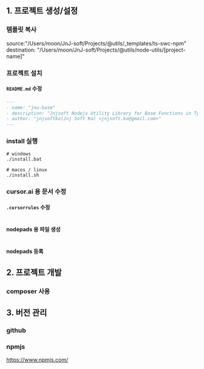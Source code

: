 ## 1. 프로젝트 생성/설정

### 템플릿 복사

source:"/Users/moon/JnJ-soft/Projects/@utils/_templates/ts-swc-npm"
destination: "/Users/moon/JnJ-soft/Projects/@utils/node-utils/[project-name]"

### 프로젝트 설치

#### `README.md` 수정

```markdown:README.md
---
- name: "jnu-base"
- description: "Jnjsoft Nodejs Utility Library for Base Functions in Typescript"
- author: "jnjsoftko(Jnj Soft Ko) <jnjsoft.ko@gmail.com>"
---
```

### install 실행

```sh:install.sh, install.bat
# windows
./install.bat

# macos / linux
./install.sh
```

### cursor.ai 용 문서 수정

#### `.cursorrules` 수정
```yaml:.cursorrules
```

#### nodepads 용 파일 생성

```md:docs/cursor/requirements.md
```

#### nodepads 등록


## 2. 프로젝트 개발

### composer 사용

> 

## 3. 버전 관리
### github


### npmjs

https://www.npmjs.com/

